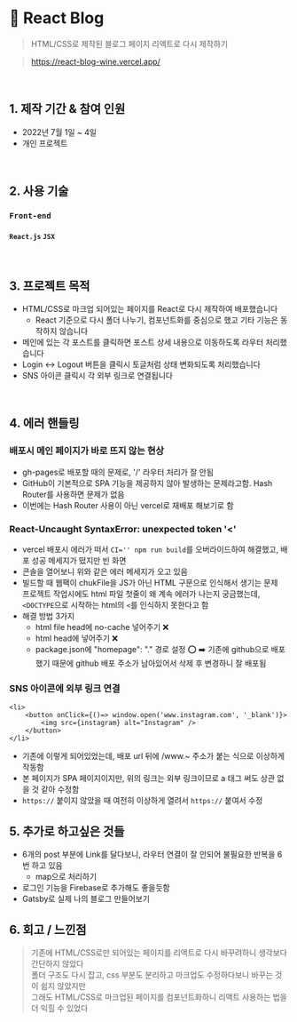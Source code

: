 # :pushpin: React Blog
>HTML/CSS로 제작된 블로그 페이지 리액트로 다시 제작하기

>https://react-blog-wine.vercel.app/

</br>

## 1. 제작 기간 & 참여 인원
- 2022년 7월 1일 ~ 4일
- 개인 프로젝트

</br>

## 2. 사용 기술
### `Front-end`
#### `React.js` `JSX`

</br>

## 3. 프로젝트 목적
* HTML/CSS로 마크업 되어있는 페이지를 React로 다시 제작하여 배포했습니다   
    * React 기준으로 다시 폴더 나누기, 컴포넌트화를 중심으로 했고 기타 기능은 동작하지 않습니다
* 메인에 있는 각 포스트를 클릭하면 포스트 상세 내용으로 이동하도록 라우터 처리했습니다
* Login <-> Logout 버튼을 클릭시 토글처럼 상태 변화되도록 처리했습니다
* SNS 아이콘 클릭시 각 외부 링크로 연결됩니다

</br>

## 4. 에러 핸들링
### 배포시 메인 페이지가 바로 뜨지 않는 현상
* gh-pages로 배포할 때의 문제로, '/' 라우터 처리가 잘 안됨
* GitHub이 기본적으로 SPA 기능을 제공하지 않아 발생하는 문제라고함. Hash Router를 사용하면 문제가 없음
* 이번에는 Hash Router 사용이 아닌 vercel로 재배포 해보기로 함  

### React-Uncaught SyntaxError: unexpected token '<'
* vercel 배포시 에러가 떠서 `CI='' npm run build`를 오버라이드하여 해결했고, 배포 성공 메세지가 떴지만 빈 화면
* 콘솔을 열어보니 위와 같은 에러 메세지가 오고 있음
* 빌드할 때 웹팩이 chukFile을 JS가 아닌 HTML 구문으로 인식해서 생기는 문제   
프로젝트 작업시에도 html 파일 첫줄이 왜 계속 에러가 나는지 궁금했는데, `<DOCTYPE`으로 시작하는 html의 `<`를 인식하지 못한다고 함   
* 해결 방법 3가지
    * html file head에 no-cache 넣어주기 ❌
    * html head에 <base href="/" /> 넣어주기 ❌
    * package.json에 "homepage": "." 경로 설정 ⭕
      ➡️ 기존에 github으로 배포했기 때문에 github 배포 주소가 남아있어서 삭제 후 변경하니 잘 배포됨 
      
### SNS 아이콘에 외부 링크 연결
```
<li>
    <button onClick={()=> window.open('www.instagram.com', '_blank')}>
        <img src={instagram} alt="Instagram" />
    </button>
</li>
```
* 기존에 이렇게 되어있었는데, 배포 url 뒤에 /www.~ 주소가 붙는 식으로 이상하게 작동함
* 본 페이지가 SPA 페이지이지만, 위의 링크는 외부 링크이므로 a 태그 써도 상관 없을 것 같아 수정함
* `https://` 붙이지 않았을 때 여전히 이상하게 열려서 `https://` 붙여서 수정
      
## 5. 추가로 하고싶은 것들
* 6개의 post 부분에 Link를 달다보니, 라우터 연결이 잘 안되어 불필요한 반복을 6번 하고 있음
    * map으로 처리하기
* 로그인 기능을 Firebase로 추가해도 좋을듯함
* Gatsby로 실제 나의 블로그 만들어보기

## 6. 회고 / 느낀점
> 기존에 HTML/CSS로만 되어있는 페이지를 리액트로 다시 바꾸려하니 생각보다 간단하지 않았다   
폴더 구조도 다시 잡고, css 부분도 분리하고 마크업도 수정하다보니 바꾸는 것이 쉽지 않았지만   
그래도 HTML/CSS로 마크업된 페이지를 컴포넌트화하니 리액트 사용하는 법을 더 익힐 수 있었다


